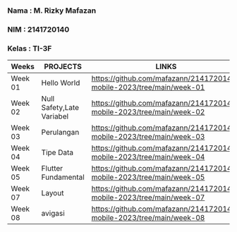 ### Nama  : M. Rizky Mafazan
### NIM   : 2141720140
### Kelas : TI-3F

|Weeks           |PROJECTS                       |LINKS                        |
|----------------|-------------------------------|-----------------------------|
|Week 01         |Hello World                    |https://github.com/mafazann/2141720140-mobile-2023/tree/main/week-01                          
|Week 02         |Null Safety,Late Variabel      |https://github.com/mafazann/2141720140-mobile-2023/tree/main/week-02                             
|Week 03         |Perulangan                     |https://github.com/mafazann/2141720140-mobile-2023/tree/main/week-03                             
|Week 04         |Tipe Data                      |https://github.com/mafazann/2141720140-mobile-2023/tree/main/week-04                             
|Week 05         |Flutter Fundamental            |https://github.com/mafazann/2141720140-mobile-2023/tree/main/week-05      
|Week 07         |Layout                         |https://github.com/mafazann/2141720140-mobile-2023/tree/main/week-07
|Week 08         |avigasi                        |https://github.com/mafazann/2141720140-mobile-2023/tree/main/week-08


